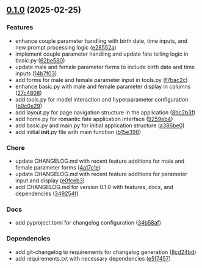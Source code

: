<!-- insertion marker -->
<a name="0.1.0"></a>

## [0.1.0](https://github.com///compare/029265f81c5e132f54ae4ecf972aa738f20f5c7a...0.1.0) (2025-02-25)

### Features

- enhance couple parameter handling with birth date, time inputs, and new prompt processing logic ([e28552a](https://github.com///commit/e28552acfe7114b4f76ff4fcce15057eff7be31d))
- implement couple parameter handling and update fate telling logic in basic.py ([62be580](https://github.com///commit/62be580da95020f5574d11a81e1b80f516faac08))
- update male and female parameter forms to include birth date and time inputs ([14b7f03](https://github.com///commit/14b7f03d16faec3d6f230ee836db2d83f005b53c))
- add forms for male and female parameter input in tools.py ([f7bac2c](https://github.com///commit/f7bac2c818c627535d00350d9f61dab187e968df))
- enhance basic.py with male and female parameter display in columns ([27c4808](https://github.com///commit/27c4808486ffcbc62bca0b60234fe5d72fd978b4))
- add tools.py for model interaction and hyperparameter configuration ([b0c0e29](https://github.com///commit/b0c0e295022a9e013663a80de2e263ec449c7085))
- add layout.py for page navigation structure in the application ([8bc2b3f](https://github.com///commit/8bc2b3fa83abb68fd06aeebd92372d2fb798c95d))
- add home.py for romantic fate application interface ([9259eb4](https://github.com///commit/9259eb432f2ea1f0eb19236e56b1599edf29035d))
- add basic.py and main.py for initial application structure ([a386be0](https://github.com///commit/a386be02eeb74dd5ee30577bc6389255338da93f))
- add initial __init__.py file with main function ([b15e398](https://github.com///commit/b15e398e6ea279c9099dc1ae9bec90ec73d3ea7b))

### Chore

- update CHANGELOG.md with recent feature additions for male and female parameter forms ([4a17c1e](https://github.com///commit/4a17c1ed72cbe9926fb9784db773e8f3321a1d93))
- update CHANGELOG.md with recent feature additions for parameter input and display ([e0fceb3](https://github.com///commit/e0fceb3395902996663d811df45727dbb037278a))
- add CHANGELOG.md for version 0.1.0 with features, docs, and dependencies ([349254f](https://github.com///commit/349254fb6b079947aef0e147a5e4c15d9529c66d))

### Docs

- add pyproject.toml for changelog configuration ([34b58af](https://github.com///commit/34b58af4ad51abf606c35fee1659d95a220d5bd2))

### Dependencies

- add git-changelog to requirements for changelog generation ([8cd24bd](https://github.com///commit/8cd24bdac8f2e6794f8ceece07c89921f1a1b929))
- add requirements.txt with necessary dependencies ([e5f7457](https://github.com///commit/e5f7457165a31b2b344c63833a4bb136d52f8481))

